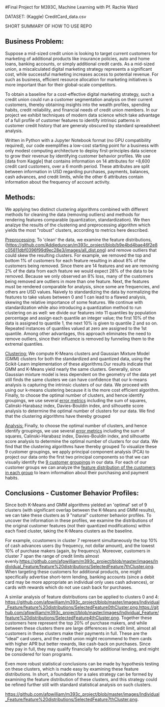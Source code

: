 #Final Project for M393C, Machine Learning with Pf. Rachle Ward

DATASET: (Kaggle) CreditCard_data.csv

SHORT SUMMARY OF HOW TO USE REPO 

## Business Problem: 
Suppose a mid-sized credit union is looking to target current customers for marketing of additional products like insurance policies, auto and home loans, banking accounts, or simply additional credit cards. As a mid-sized union, a miscalculated digital marketing strategy represents a significant cost, while successful marketing increases access to potential revenue. For such as business, efficient resource allocation for marketing initiatives is more important than for their global-scale competitors. 

To obtain a baseline for a cost-effective digital marketing strategy, such a credit union could run a customer segmentation analysis on their current customers, thereby obtaining insights into the wealth profiles, spending habits, credit reliability, and financial needs of credit union members. In our project we exhibit techniques of modern data science which take advantage of a full profile of customer features to identify intrinsic patterns in customer credit history that are generaly obscured by standard spreadsheet analysis.

Written in Python with a Jupyter Notebook format (no GPU compatibility required), our code exemplifies a low-cost starting point for a business with only modest computing architecture to deploy first-principles data science to grow their revenue by identifying customer behavior profiles. We use [data from Kaggle] that contains information on 14 attributes for +8,600 credit card customers, over a 6 month period. These attributes are split between information in USD regarding purchases, payments, balances, cash advances, and credit limits, while the other 6 attributes contain information about the frequency of account activity. 

## Methods:

We applying two distinct clustering algorithms combined with different methods for cleaning the data (removing outliers) and methods for rendering features comparable (quantization, standardization). We then analzye the results of the clustering and preprocessing algorithm which yields the most "robust" clusters, according to metrics here described. 

<Preprocessing:> To 'clean' the data, we examine the feature distributions,(https://github.com/Addieduncan/m393c_project/blob/b9e4bd4bae46f2e8c05811dbf0396f99d9ec28e3/images/all_dist.png) and remove outliers that could skew the resulting clusters. For example, we removed the top and bottom 1% of customers for each feature resulting in about 8% of the customers being removed. Since there are 14 features and we are removing 2% of the data from each feature we would expect 28% of the data to be removed. Because we only observed an 8% loss, many of the customers being removed are outliers in more than one feature. Next, the features must be rendered comparable for analysis, since some are frequencies, and others are USD values. Naively to standardizing the data by normalizing the features to take values between 0 and 1 can lead to a flawed analysis, skewing the relative importance of some features. We continue with standardization while also introducing a quantization method to run clustering on as well: we divide our features into 11 quantiles by population percentage and assign each quantile an integer value; the first 10% of the data is assigned to quantile 1, the next 10% is given to quantile 2 and so on. Repeated instances of quantiles valued at zero are assigned to the 1st quantile. Among other advantages, this approach eliminates the need to remove outliers, since their influence is removed by funneling them to the extremal quantiles. 

<Clustering:> We compute K-Means clusters and Gaussian Mixture Model (GMM) clusters for both the standardized and quantized data, using the Scikit-Learn implementation of these algorithms.Our results indicate that GMM and K-Means yield nearly the same clusters. Generally, since Gaussian mixture model is less dependent on the geometry of the data yet still finds the same clusters we can have confidence that our k-means analysis is capturing the intrinsic clusters of our data. We proceed with using our k-means clustering because it is the more cost efficient algorithm. Finally, to choose the optimal number of clusters, and hence identify groupings, we use several [error metrics](https://github.com/Addieduncan/m393c_project/tree/master/images/Error%20metric%20analysis) including the sum of squares, Calinski-Harabasz index, Davies-Bouldin index, and silhouette score analysis to determine the optimal number of clusters for our data. We find that the clustering algorithms have thereby grouped 

<Analysis:> Finally, to choose the optimal number of clusters, and hence identify groupings, we use several [error metrics](https://github.com/Addieduncan/m393c_project/tree/master/images/Error%20metric%20analysis) including the sum of squares, Calinski-Harabasz index, Davies-Bouldin index, and silhouette score analysis to determine the optimal number of clusters for our data. We find that the clustering algorithms have thereby grouped To visualize these 9 customer groupings, we apply principal component analysis (PCA) to project our data onto the first two principal components so that we can visually identify the [9 customer groupings](https://github.com/Addieduncan/m393c_project/blob/20248cd2e5e6b3e24c12b867e0e511fdb605165d/images/PCA%20clusters/q_km_9_pca.png) in our data. For each of our customer groups we can analyze the [feature distribution of the customers in each group](https://github.com/Addieduncan/m393c_project/tree/master/images/Individual_Feature/feature%20distributions) to learn information about their purchasing and payment habits. 

## Conclusions - Customer Behavior Profiles: 

Since both K-Means and GMM algorithms yielded an 'optimal' set of 9 clusters (with significant overlap between the K-Means and GMM results), we can take these clusters as 9 "natural" customer behavior profiles. To uncover the information in these profiles, we examine the distributions of the original customer features (not their quantized modifications) within each fixed cluster, taking the K-Means clusters as the baseline. 

For example, ccustomers in cluster 7 represent simultaneously the top 10% of cash advances users (by frequency, not dollar amount), and the lowest 10% of purchase makers (again, by frequency). Moreover, customers in cluster 7 span the range of credit limits almost evenly.https://github.com/afpwilliam/m393c_project/blob/master/images/Individual_Feature/feature%20distributions/SelectedFeature7thCluster.png. When targeting these customers for additional products, one might specifically advertise short-term lending, banking accounts (since a debit card may be more appropriate an individual only uses cash advances), or cards with rewards which do not use cash back for purchases. 

A similar analysis of feature distributions can be applied to clusters 0 and 4: https://github.com/afpwilliam/m393c_project/blob/master/images/Individual_Feature/feature%20distributions/SelectedFeature0thCluster.png,https://github.com/afpwilliam/m393c_project/blob/master/images/Individual_Feature/feature%20distributions/SelectedFeature4thCluster.png. Together these customers here represent the top 20% of purchase makers, and while between these clusters there are large differences in credit limit, almost all customers in these clusters make their payments in full. These are the "ideal" card users, and the credit union might recommend to them cards with higher APR but better rewards, like cash-back on purchases. Since they pay in full, they may qualify financially for additional lending, and might be considered for loan programs. 

Even more robust statistical conclusions can be made by hypothesis testing on these clusters, which is made easy by examining these feature distributions. In short, a foundation for a sales strategy can be formed by examining the feature distribution of these clusters, and this strategy could be refined further still with standard statistical analysis on such clusters. 

https://github.com/afpwilliam/m393c_project/blob/master/images/Individual_Feature/feature%20distributions/SelectedFeature7thCluster.png.
